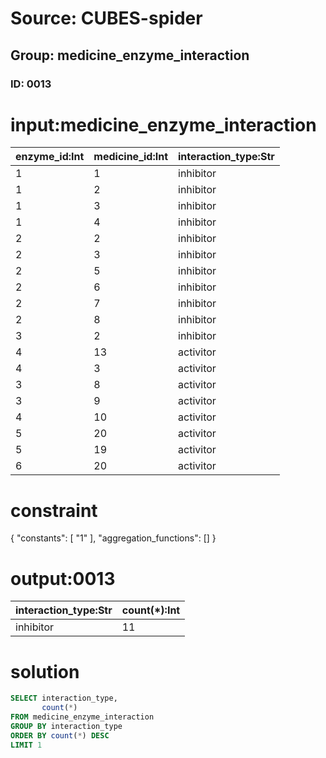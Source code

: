 # Source: CUBES-spider
## Group: medicine_enzyme_interaction
### ID: 0013

# input:medicine_enzyme_interaction

| enzyme_id:Int | medicine_id:Int | interaction_type:Str |
|---|---|---|
| 1 | 1 | inhibitor |
| 1 | 2 | inhibitor |
| 1 | 3 | inhibitor |
| 1 | 4 | inhibitor |
| 2 | 2 | inhibitor |
| 2 | 3 | inhibitor |
| 2 | 5 | inhibitor |
| 2 | 6 | inhibitor |
| 2 | 7 | inhibitor |
| 2 | 8 | inhibitor |
| 3 | 2 | inhibitor |
| 4 | 13 | activitor |
| 4 | 3 | activitor |
| 3 | 8 | activitor |
| 3 | 9 | activitor |
| 4 | 10 | activitor |
| 5 | 20 | activitor |
| 5 | 19 | activitor |
| 6 | 20 | activitor |

# constraint

{
  "constants": [
    "1"
  ],
  "aggregation_functions": []
}

# output:0013

| interaction_type:Str | count(*):Int |
|---|---|
| inhibitor | 11 |

# solution

```sql
SELECT interaction_type,
       count(*)
FROM medicine_enzyme_interaction
GROUP BY interaction_type
ORDER BY count(*) DESC
LIMIT 1
```
